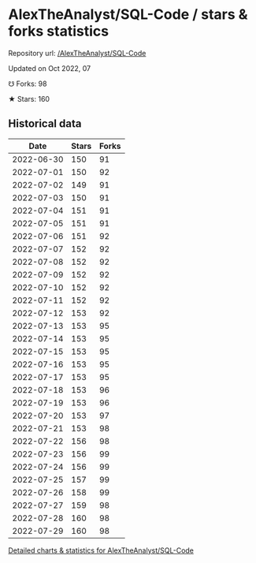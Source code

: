 # AlexTheAnalyst/SQL-Code / stars & forks statistics

Repository url: [/AlexTheAnalyst/SQL-Code](https://github.com/AlexTheAnalyst/SQL-Code)

Updated on Oct 2022, 07

☋ Forks: 98

★ Stars: 160

## Historical data
| Date | Stars | Forks |
|------|-------|-------|
| 2022-06-30 | 150 | 91 | 
| 2022-07-01 | 150 | 92 | 
| 2022-07-02 | 149 | 91 | 
| 2022-07-03 | 150 | 91 | 
| 2022-07-04 | 151 | 91 | 
| 2022-07-05 | 151 | 91 | 
| 2022-07-06 | 151 | 92 | 
| 2022-07-07 | 152 | 92 | 
| 2022-07-08 | 152 | 92 | 
| 2022-07-09 | 152 | 92 | 
| 2022-07-10 | 152 | 92 | 
| 2022-07-11 | 152 | 92 | 
| 2022-07-12 | 153 | 92 | 
| 2022-07-13 | 153 | 95 | 
| 2022-07-14 | 153 | 95 | 
| 2022-07-15 | 153 | 95 | 
| 2022-07-16 | 153 | 95 | 
| 2022-07-17 | 153 | 95 | 
| 2022-07-18 | 153 | 96 | 
| 2022-07-19 | 153 | 96 | 
| 2022-07-20 | 153 | 97 | 
| 2022-07-21 | 153 | 98 | 
| 2022-07-22 | 156 | 98 | 
| 2022-07-23 | 156 | 99 | 
| 2022-07-24 | 156 | 99 | 
| 2022-07-25 | 157 | 99 | 
| 2022-07-26 | 158 | 99 | 
| 2022-07-27 | 159 | 98 | 
| 2022-07-28 | 160 | 98 | 
| 2022-07-29 | 160 | 98 | 


[Detailed charts & statistics for AlexTheAnalyst/SQL-Code](https://reviewgithub.com/rep/AlexTheAnalyst/SQL-Code)
